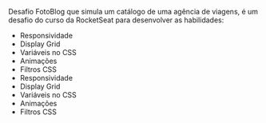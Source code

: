 Desafio FotoBlog que simula um catálogo de uma agência de viagens, é um desafio do curso da RocketSeat para desenvolver as habilidades:
- Responsividade
- Display Grid
- Variáveis no CSS
- Animações
- Filtros CSS
- Responsividade
- Display Grid
- Variáveis no CSS
- Animações
- Filtros CSS
